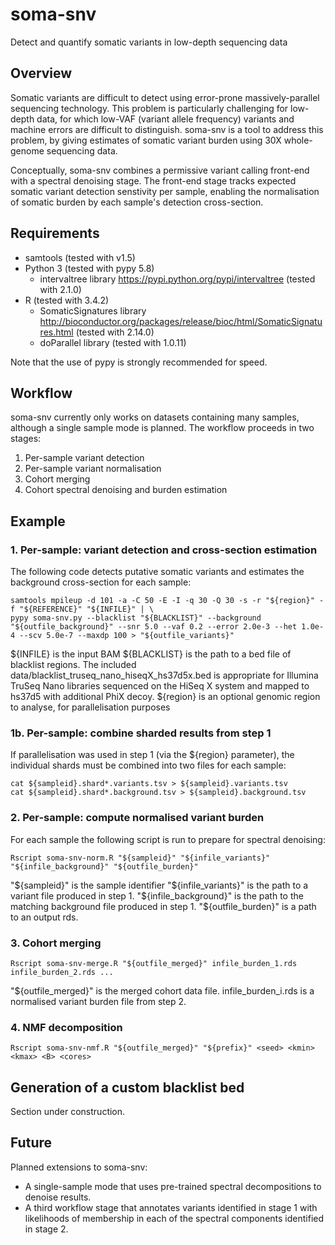 # soma-snv
Detect and quantify somatic variants in low-depth sequencing data


## Overview

Somatic variants are difficult to detect using error-prone massively-parallel sequencing technology.  This problem is particularly challenging for low-depth data, for which low-VAF (variant allele frequency) variants and machine errors are difficult to distinguish.  soma-snv is a tool to address this problem, by giving estimates of somatic variant burden using 30X whole-genome sequencing data.

Conceptually, soma-snv combines a permissive variant calling front-end with a spectral denoising stage.  The front-end stage tracks expected somatic variant detection senstivity per sample, enabling the normalisation of somatic burden by each sample's detection cross-section.


## Requirements

* samtools (tested with v1.5)
* Python 3 (tested with pypy 5.8)
  * intervaltree library https://pypi.python.org/pypi/intervaltree (tested with 2.1.0)
* R (tested with 3.4.2)
  * SomaticSignatures library http://bioconductor.org/packages/release/bioc/html/SomaticSignatures.html (tested with 2.14.0)
  * doParallel library (tested with 1.0.11)

Note that the use of pypy is strongly recommended for speed.


## Workflow

soma-snv currently only works on datasets containing many samples, although a single sample mode is planned.  The workflow proceeds in two stages:
1. Per-sample variant detection
2. Per-sample variant normalisation
3. Cohort merging
4. Cohort spectral denoising and burden estimation


## Example

### 1. Per-sample: variant detection and cross-section estimation
The following code detects putative somatic variants and estimates the background cross-section for each sample:
```
samtools mpileup -d 101 -a -C 50 -E -I -q 30 -Q 30 -s -r "${region}" -f "${REFERENCE}" "${INFILE}" | \
pypy soma-snv.py --blacklist "${BLACKLIST}" --background "${outfile_background}" --snr 5.0 --vaf 0.2 --error 2.0e-3 --het 1.0e-4 --scv 5.0e-7 --maxdp 100 > "${outfile_variants}"
```

${INFILE} is the input BAM
${BLACKLIST} is the path to a bed file of blacklist regions.  The included data/blacklist_truseq_nano_hiseqX_hs37d5x.bed is appropriate for Illumina TruSeq Nano libraries sequenced on the HiSeq X system and mapped to hs37d5 with additional PhiX decoy.
${region} is an optional genomic region to analyse, for parallelisation purposes

### 1b. Per-sample: combine sharded results from step 1
If parallelisation was used in step 1 (via the ${region} parameter), the individual shards must be combined into two files for each sample:

```
cat ${sampleid}.shard*.variants.tsv > ${sampleid}.variants.tsv
cat ${sampleid}.shard*.background.tsv > ${sampleid}.background.tsv
```


### 2. Per-sample: compute normalised variant burden
For each sample the following script is run to prepare for spectral denoising:
```
Rscript soma-snv-norm.R "${sampleid}" "${infile_variants}" "${infile_background}" "${outfile_burden}"
```

"${sampleid}" is the sample identifier
"${infile_variants}" is the path to a variant file produced in step 1.
"${infile_background}" is the path to the matching background file produced in step 1.
"${outfile_burden}" is a path to an output rds.


### 3. Cohort merging
```
Rscript soma-snv-merge.R "${outfile_merged}" infile_burden_1.rds infile_burden_2.rds ...
```

"${outfile_merged}" is the merged cohort data file.
infile_burden_i.rds is a normalised variant burden file from step 2.


### 4. NMF decomposition
```
Rscript soma-snv-nmf.R "${outfile_merged}" "${prefix}" <seed> <kmin> <kmax> <B> <cores>
```

## Generation of a custom blacklist bed

Section under construction.


## Future

Planned extensions to soma-snv:
* A single-sample mode that uses pre-trained spectral decompositions to denoise results.
* A third workflow stage that annotates variants identified in stage 1 with likelihoods of membership in each of the spectral components identified in stage 2.
